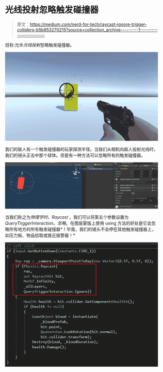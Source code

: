 # 光线投射忽略触发碰撞器

> 原文：<https://medium.com/nerd-for-tech/raycast-ignore-trigger-colliders-b5b853270215?source=collection_archive---------1----------------------->

目标:允许*光线投射*忽略触发碰撞器。

![](img/c0e0eeddf8cd7f7377360d1f0b4a23b3.png)

我们的敌人有一个触发碰撞器的玩家探测半径。当我们从相机向敌人投射光线时，我们的镜头正击中那个球体。但是有一种方法可以忽略所有的触发碰撞器。

![](img/32682d1d715d87c3ea13911869b4c346.png)

当我们称之为*物理学时。Raycast* ，我们可以将第五个参数设置为 *QueryTriggerInteraction。忽略*。在图层蒙版上使用 using 方法的好处是它会忽略所有地方的所有触发碰撞器*！毕竟，我们的镜头不会停在其他触发碰撞器上，如压力板、物品拾取或接近报警器！*

![](img/4861624f09b72ec3abe33a18425d5057.png)